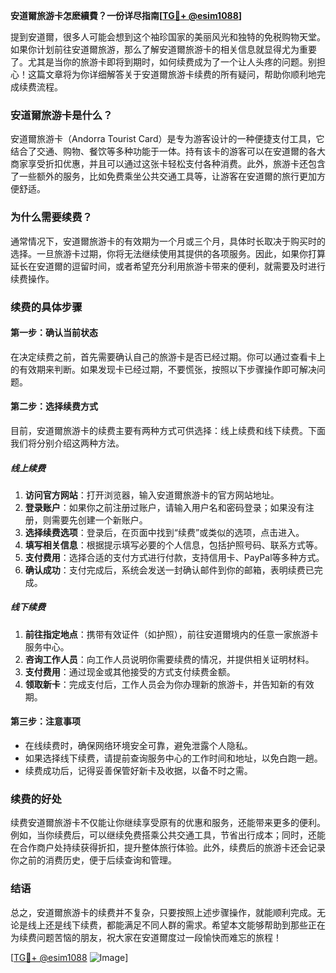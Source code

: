 **安道爾旅游卡怎麽續費？一份详尽指南[[TG💪+ @esim1088](https://t.me/s/esim1088)]**

提到安道爾，很多人可能会想到这个袖珍国家的美丽风光和独特的免税购物天堂。如果你计划前往安道爾旅游，那么了解安道爾旅游卡的相关信息就显得尤为重要了。尤其是当你的旅游卡即将到期时，如何续费成为了一个让人头疼的问题。别担心！这篇文章将为你详细解答关于安道爾旅游卡续费的所有疑问，帮助你顺利地完成续费流程。

### 安道爾旅游卡是什么？

安道爾旅游卡（Andorra Tourist Card）是专为游客设计的一种便捷支付工具，它结合了交通、购物、餐饮等多种功能于一体。持有该卡的游客可以在安道爾的各大商家享受折扣优惠，并且可以通过这张卡轻松支付各种消费。此外，旅游卡还包含了一些额外的服务，比如免费乘坐公共交通工具等，让游客在安道爾的旅行更加方便舒适。

### 为什么需要续费？

通常情况下，安道爾旅游卡的有效期为一个月或三个月，具体时长取决于购买时的选择。一旦旅游卡过期，你将无法继续使用其提供的各项服务。因此，如果你打算延长在安道爾的逗留时间，或者希望充分利用旅游卡带来的便利，就需要及时进行续费操作。

### 续费的具体步骤

#### 第一步：确认当前状态
在决定续费之前，首先需要确认自己的旅游卡是否已经过期。你可以通过查看卡上的有效期来判断。如果发现卡已经过期，不要慌张，按照以下步骤操作即可解决问题。

#### 第二步：选择续费方式
目前，安道爾旅游卡的续费主要有两种方式可供选择：线上续费和线下续费。下面我们将分别介绍这两种方法。

##### 线上续费
1. **访问官方网站**：打开浏览器，输入安道爾旅游卡的官方网站地址。
2. **登录账户**：如果你之前注册过账户，请输入用户名和密码登录；如果没有注册，则需要先创建一个新账户。
3. **选择续费选项**：登录后，在页面中找到“续费”或类似的选项，点击进入。
4. **填写相关信息**：根据提示填写必要的个人信息，包括护照号码、联系方式等。
5. **支付费用**：选择合适的支付方式进行付款，支持信用卡、PayPal等多种方式。
6. **确认成功**：支付完成后，系统会发送一封确认邮件到你的邮箱，表明续费已完成。

##### 线下续费
1. **前往指定地点**：携带有效证件（如护照），前往安道爾境内的任意一家旅游卡服务中心。
2. **咨询工作人员**：向工作人员说明你需要续费的情况，并提供相关证明材料。
3. **支付费用**：通过现金或其他接受的方式支付续费金额。
4. **领取新卡**：完成支付后，工作人员会为你办理新的旅游卡，并告知新的有效期。

#### 第三步：注意事项
- 在线续费时，确保网络环境安全可靠，避免泄露个人隐私。
- 如果选择线下续费，请提前查询服务中心的工作时间和地址，以免白跑一趟。
- 续费成功后，记得妥善保管好新卡及收据，以备不时之需。

### 续费的好处

续费安道爾旅游卡不仅能让你继续享受原有的优惠和服务，还能带来更多的便利。例如，当你续费后，可以继续免费搭乘公共交通工具，节省出行成本；同时，还能在合作商户处持续获得折扣，提升整体旅行体验。此外，续费后的旅游卡还会记录你之前的消费历史，便于后续查询和管理。

### 结语

总之，安道爾旅游卡的续费并不复杂，只要按照上述步骤操作，就能顺利完成。无论是线上还是线下续费，都能满足不同人群的需求。希望本文能够帮助到那些正在为续费问题苦恼的朋友，祝大家在安道爾度过一段愉快而难忘的旅程！

[[TG💪+ @esim1088](https://t.me/s/esim1088) ![Image](https://i.postimg.cc/4NQfJmqS/Snipaste-2025-05-13-00-14-12.png)]